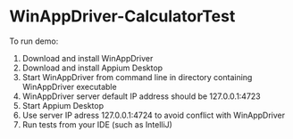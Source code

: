 # WinAppDriver-CalculatorTest

To run demo:
1. Download and install WinAppDriver
1. Download and install Appium Desktop
1. Start WinAppDriver from command line in directory containing WinAppDriver executable
  1. WinAppDriver server default IP address should be 127.0.0.1:4723
1. Start Appium Desktop
  1. Use server IP adress 127.0.0.1:4724 to avoid conflict with WinAppDriver
1. Run tests from your IDE (such as IntelliJ)
